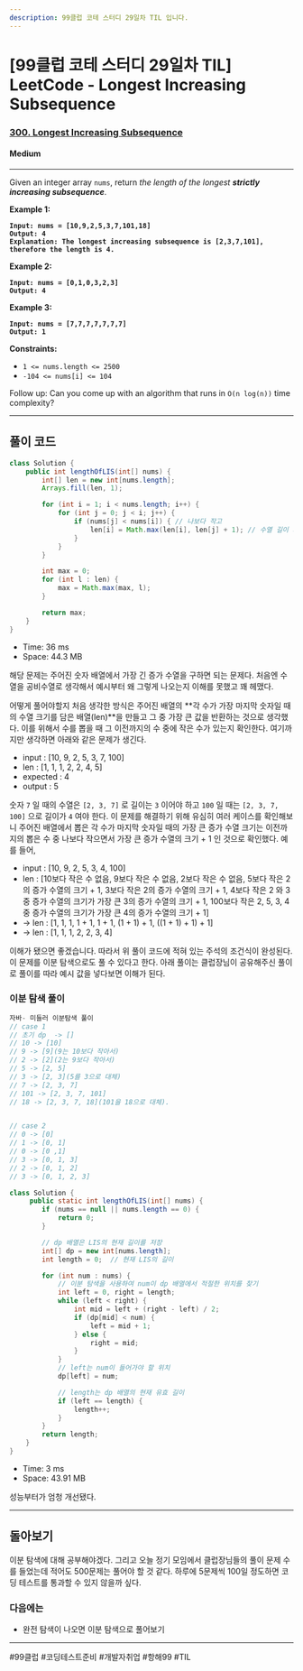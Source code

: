 ```yaml
---
description: 99클럽 코테 스터디 29일차 TIL 입니다.
---
```


# \[99클럽 코테 스터디 29일차 TIL]  LeetCode - Longest Increasing Subsequence

### [300. Longest Increasing Subsequence](https://leetcode.com/problems/longest-increasing-subsequence/)

#### Medium

***

Given an integer array `nums`, return _the length of the longest **strictly increasing subsequence**_.

&#x20;

**Example 1:**

<pre><code><strong>Input: nums = [10,9,2,5,3,7,101,18]
</strong><strong>Output: 4
</strong><strong>Explanation: The longest increasing subsequence is [2,3,7,101], therefore the length is 4.
</strong></code></pre>

**Example 2:**

<pre><code><strong>Input: nums = [0,1,0,3,2,3]
</strong><strong>Output: 4
</strong></code></pre>

**Example 3:**

<pre><code><strong>Input: nums = [7,7,7,7,7,7,7]
</strong><strong>Output: 1
</strong></code></pre>

&#x20;

**Constraints:**

* `1 <= nums.length <= 2500`
* `-104 <= nums[i] <= 104`

&#x20;

Follow up: Can you come up with an algorithm that runs in `O(n log(n))` time complexity?

***

## 풀이 코드

```java
class Solution {
    public int lengthOfLIS(int[] nums) {
        int[] len = new int[nums.length];
        Arrays.fill(len, 1);

        for (int i = 1; i < nums.length; i++) {
            for (int j = 0; j < i; j++) {
                if (nums[j] < nums[i]) { // 나보다 작고
                    len[i] = Math.max(len[i], len[j] + 1); // 수열 길이 가장 큰 값 + 1
                }
            }
        }

        int max = 0;
        for (int l : len) {
            max = Math.max(max, l);
        }

        return max;
    }
}
```

* Time: 36 ms
* Space: 44.3 MB

해당 문제는 주어진 숫자 배열에서 가장 긴 증가 수열을 구하면 되는 문제다. 처음엔 수열을 공비수열로 생각해서 예시부터 왜 그렇게 나오는지 이해를 못했고 꽤 헤맸다.

어떻게 풀어야할지 처음 생각한 방식은 주어진 배열의 **각 수가 가장 마지막 숫자일 때의 수열 크기를 담은 배열(len)**을 만들고 그 중 가장 큰 값을 반환하는 것으로 생각했다. 이를 위해서 수를 뽑을 때 그 이전까지의 수 중에 작은 수가 있는지 확인한다. 여기까지만 생각하면 아래와 같은 문제가 생긴다.

* input : \[10, 9, 2, 5, 3, 7, 100]
* len : \[1, 1, 1, 2, 2, 4, 5]
* expected : 4
* output : 5

숫자 `7` 일 때의 수열은 `[2, 3, 7]` 로 길이는 `3` 이어야 하고 `100` 일 때는 `[2, 3, 7, 100]` 으로 길이가 `4` 여야 한다. 이 문제를 해결하기 위해 유심히 여러 케이스를 확인해보니 주어진 배열에서 뽑은 각 수가 마지막 숫자일 때의 가장 큰 증가 수열 크기는 이전까지의 뽑은 수 중 나보다 작으면서 가장 큰 증가 수열의 크기 + 1 인 것으로 확인했다. 예를 들어,

* input : \[10, 9, 2, 5, 3, 4, 100]
* len : \[10보다 작은 수 없음, 9보다 작은 수 없음, 2보다 작은 수 없음, 5보다 작은 2의 증가 수열의 크기 + 1, 3보다 작은 2의 증가 수열의 크기 + 1, 4보다 작은 2 와 3 중 증가 수열의 크기가 가장 큰 3의 증가 수열의 크기 + 1, 100보다 작은 2, 5, 3, 4 중 증가 수열의 크기가 가장 큰 4의 증가 수열의 크기 + 1]
* \-> len : \[1, 1, 1, 1 + 1, 1 + 1, (1 + 1) + 1, ((1 + 1) + 1) + 1]
* \-> len : \[1, 1, 1, 2, 2, 3, 4]

이해가 됐으면 좋겠습니다. 따라서 위 풀이 코드에 적혀 있는 주석의 조건식이 완성된다. 이 문제를 이분 탐색으로도 풀 수 있다고 한다. 아래 풀이는 클럽장님이 공유해주신 풀이로 풀이를 따라 예시 값을 넣다보면 이해가 된다.

### 이분 탐색 풀이

```java
자바- 미들러 이분탐색 풀이
// case 1
// 초기 dp  -> []
// 10 -> [10]
// 9 -> [9](9는 10보다 작아서)
// 2 -> [2](2는 9보다 작아서)
// 5 -> [2, 5]
// 3 -> [2, 3](5를 3으로 대체)
// 7 -> [2, 3, 7]
// 101 -> [2, 3, 7, 101]
// 18 -> [2, 3, 7, 18](101을 18으로 대체).


// case 2
// 0 -> [0]
// 1 -> [0, 1]
// 0 -> [0 ,1]
// 3 -> [0, 1, 3]
// 2 -> [0, 1, 2]
// 3 -> [0, 1, 2, 3]

class Solution {
     public static int lengthOfLIS(int[] nums) {
        if (nums == null || nums.length == 0) {
            return 0;
        }

        // dp 배열은 LIS의 현재 길이를 저장
        int[] dp = new int[nums.length];
        int length = 0;  // 현재 LIS의 길이

        for (int num : nums) {
            // 이분 탐색을 사용하여 num이 dp 배열에서 적절한 위치를 찾기
            int left = 0, right = length;
            while (left < right) {
                int mid = left + (right - left) / 2;
                if (dp[mid] < num) {
                    left = mid + 1;
                } else {
                    right = mid;
                }
            }
            // left는 num이 들어가야 할 위치
            dp[left] = num;

            // length는 dp 배열의 현재 유효 길이
            if (left == length) {
                length++;
            }
        }
        return length;
    }
}
```

* Time: 3 ms
* Space: 43.91 MB

성능부터가 엄청 개선됐다.

***

## 돌아보기

이분 탐색에 대해 공부해야겠다. 그리고 오늘 정기 모임에서 클럽장님들의 풀이 문제 수를 들었는데 적어도 500문제는 풀어야 할 것 같다. 하루에 5문제씩 100일 정도하면 코딩 테스트를 통과할 수 있지 않을까 싶다.

### 다음에는

* 완전 탐색이 나오면 이분 탐색으로 풀어보기

***

\#99클럽 #코딩테스트준비 #개발자취업 #항해99 #TIL
